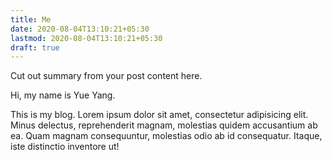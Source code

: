 ```yaml
---
title: Me
date: 2020-08-04T13:10:21+05:30
lastmod: 2020-08-04T13:10:21+05:30
draft: true
---
```


Cut out summary from your post content here.

<!--more-->

Hi, my name is Yue Yang.

This is my blog.
Lorem ipsum dolor sit amet, consectetur adipisicing elit. Minus delectus, reprehenderit magnam, molestias quidem accusantium ab ea. Quam magnam consequuntur, molestias odio ab id consequatur. Itaque, iste distinctio inventore ut!